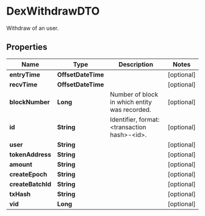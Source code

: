 

# DexWithdrawDTO

Withdraw of an user.

## Properties

| Name | Type | Description | Notes |
|------------ | ------------- | ------------- | -------------|
|**entryTime** | **OffsetDateTime** |  |  [optional] |
|**recvTime** | **OffsetDateTime** |  |  [optional] |
|**blockNumber** | **Long** | Number of block in which entity was recorded. |  [optional] |
|**id** | **String** | Identifier, format: &lt;transaction hash&gt;-&lt;id&gt;. |  [optional] |
|**user** | **String** |  |  [optional] |
|**tokenAddress** | **String** |  |  [optional] |
|**amount** | **String** |  |  [optional] |
|**createEpoch** | **String** |  |  [optional] |
|**createBatchId** | **String** |  |  [optional] |
|**txHash** | **String** |  |  [optional] |
|**vid** | **Long** |  |  [optional] |




